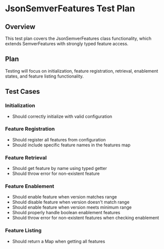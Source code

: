 # JsonSemverFeatures Test Plan

## Overview
This test plan covers the JsonSemverFeatures class functionality, which extends SemverFeatures with strongly typed feature access.

## Plan
Testing will focus on initialization, feature registration, retrieval, enablement states, and feature listing functionality.

## Test Cases

### Initialization
- Should correctly initialize with valid configuration

### Feature Registration
- Should register all features from configuration
- Should include specific feature names in the features map

### Feature Retrieval
- Should get feature by name using typed getter
- Should throw error for non-existent feature

### Feature Enablement
- Should enable feature when version matches range
- Should disable feature when version doesn't match range
- Should enable feature when version meets minimum range
- Should properly handle boolean enablement features
- Should throw error for non-existent features when checking enablement

### Feature Listing
- Should return a Map when getting all features 